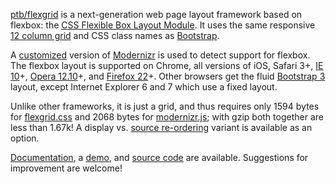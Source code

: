[ptb/flexgrid] is a next-generation web page layout framework based on flexbox: the [CSS Flexible Box Layout Module]. It uses the same responsive [12 column grid] and CSS class names as [Bootstrap].

[ptb/flexgrid]: https://github.com/ptb/flexgrid
[CSS Flexible Box Layout Module]: http://www.w3.org/TR/css3-flexbox/
[12 column grid]: http://getbootstrap.com/scaffolding.html#gridSystem
[Bootstrap]: http://getbootstrap.com/

A [customized] version of [Modernizr] is used to detect support for flexbox. The flexbox layout is supported on Chrome, all versions of iOS, Safari 3+, [IE 10]+, [Opera 12.10]+, and [Firefox 22]+. Other browsers get the fluid [Bootstrap 3] layout, except Internet Explorer 6 and 7 which use a fixed layout.

[customized]: http://modernizr.com/download/#-flexbox-flexboxlegacy-printshiv-cssclasses-domprefixes
[Modernizr]: http://modernizr.com/
[IE 10]: http://msdn.microsoft.com/library/ie/hh673531.aspx
[Opera 12.10]: http://my.opera.com/ODIN/blog/opera-12-10-is-out
[Firefox 22]: https://developer.mozilla.org/en-US/docs/Firefox_22_for_developers#CSS
[Bootstrap 3]: https://github.com/twitter/bootstrap/pull/6342

Unlike other frameworks, it is just a grid, and thus requires only 1594 bytes for [flexgrid.css] and 2068 bytes for [modernizr.js]; with gzip both together are less than 1.67k! A display vs. [source re-ordering] variant is available as an option.

[flexgrid.css]: https://raw.github.com/ptb/flexgrid/master/flexgrid.css
[modernizr.js]: https://raw.github.com/ptb/flexgrid/master/modernizr.js
[source re-ordering]: https://raw.github.com/ptb/flexgrid/master/flexgrid-reorder.css

[Documentation], a [demo], and [source code] are available. Suggestions for improvement are welcome!

[Documentation]: http://ptb2.me/flexgrid/
[demo]: http://demo.ptb2.me/flexgrid/
[source code]: https://github.com/ptb/flexgrid
